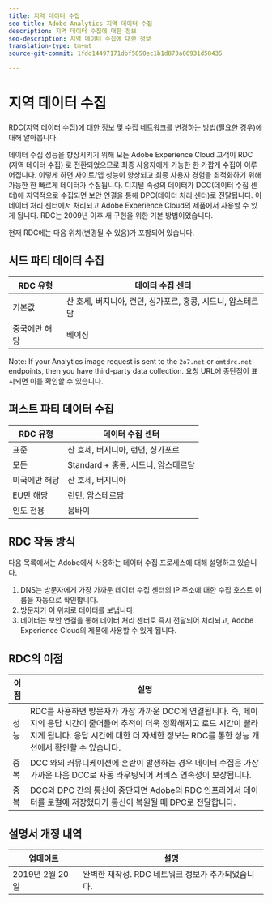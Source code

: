 ```yaml
---
title: 지역 데이터 수집
seo-title: Adobe Analytics 지역 데이터 수집
description: 지역 데이터 수집에 대한 정보
seo-description: 지역 데이터 수집에 대한 정보
translation-type: tm+mt
source-git-commit: 1fdd14497171dbf5850ec1b1d873a06931d58435

---
```



# 지역 데이터 수집

 RDC(지역 데이터 수집)에 대한 정보 및 수집 네트워크를 변경하는 방법(필요한 경우)에 대해 알아봅니다.

데이터 수집 성능을 향상시키기 위해 모든 Adobe Experience Cloud 고객이 RDC (지역 데이터 수집) 로 전환되었으므로 최종 사용자에게 가능한 한 가깝게 수집이 이루어집니다. 이렇게 하면 사이트/앱 성능이 향상되고 최종 사용자 경험을 최적화하기 위해 가능한 한 빠르게 데이터가 수집됩니다. 디지털 속성의 데이터가 DCC(데이터 수집 센터)에 지역적으로 수집되면 보안 연결을 통해 DPC(데이터 처리 센터)로 전달됩니다. 이 데이터 처리 센터에서 처리되고 Adobe Experience Cloud의 제품에서 사용할 수 있게 됩니다. RDC는 2009년 이후 새 구현을 위한 기본 방법이었습니다.

현재 RDC에는 다음 위치(변경될 수 있음)가 포함되어 있습니다.

## 서드 파티 데이터 수집

| RDC 유형 | 데이터 수집 센터 |
|---------------------|-------------------|
| 기본값 | 산 호세, 버지니아, 런던, 싱가포르, 홍콩, 시드니, 암스테르담 |
| 중국에만 해당 | 베이징 |

Note: If your Analytics image request is sent to the `2o7.net` or `omtdrc.net` endpoints, then you have third-party data collection. 요청 URL에 종단점이 표시되면 이를 확인할 수 있습니다.

## 퍼스트 파티 데이터 수집

| RDC 유형 | 데이터 수집 센터 |
|---------------------|-------------------|
| 표준 | 산 호세, 버지니아, 런던, 싱가포르 |
| 모든 | Standard + 홍콩, 시드니, 암스테르담 |
| 미국에만 해당 | 산 호세, 버지니아 |
| EU만 해당 | 런던, 암스테르담 |
| 인도 전용 | 뭄바이 |

## RDC 작동 방식

다음 목록에서는 Adobe에서 사용하는 데이터 수집 프로세스에 대해 설명하고 있습니다.

1. DNS는 방문자에게 가장 가까운 데이터 수집 센터의 IP 주소에 대한 수집 호스트 이름을 자동으로 확인합니다.
1. 방문자가 이 위치로 데이터를 보냅니다.
1. 데이터는 보안 연결을 통해 데이터 처리 센터로 즉시 전달되어 처리되고, Adobe Experience Cloud의 제품에 사용할 수 있게 됩니다.

## RDC의 이점

| 이점 | 설명 |
|---------|-----------|
| 성능 | RDC를 사용하면 방문자가 가장 가까운 DCC에 연결됩니다. 즉, 페이지의 응답 시간이 줄어들어 추적이 더욱 정확해지고 로드 시간이 빨라지게 됩니다. 응답 시간에 대한 더 자세한 정보는 RDC를 통한 성능 개선에서 확인할 수 있습니다. |
| 중복 | DCC 와의 커뮤니케이션에 혼란이 발생하는 경우 데이터 수집은 가장 가까운 다음 DCC로 자동 라우팅되어 서비스 연속성이 보장됩니다. |
| 중복 | DCC와 DPC 간의 통신이 중단되면 Adobe의 RDC 인프라에서 데이터를 로컬에 저장했다가 통신이 복원될 때 DPC로 전달합니다. |

## 설명서 개정 내역

| 업데이트 | 설명 |
|--------|---------|
| 2019년 2월 20일 | 완벽한 재작성. RDC 네트워크 정보가 추가되었습니다. |
